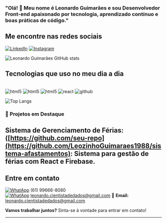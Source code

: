 ### "Olá! 👋 Meu nome é Leonardo Guimarães e sou Desenvolvedor Front-end apaixonado por tecnologia, aprendizado contínuo e boas práticas de código."


## Me encontre nas redes sociais
[![LinkedIn](https://img.shields.io/badge/LinkedIn-0077B5?style=for-the-badge&logo=linkedin&logoColor=white)](https://www.linkedin.com/in/leonardo-guimar%C3%A3es-829a79246/)
[![Instagram](https://img.shields.io/badge/Instagram-E4405F?style=for-the-badge&logo=instagram&logoColor=white)](https://www.instagram.com/leoguimaraes.oliveira/)

![Leonardo Guimarães GitHub stats](https://github-readme-stats.vercel.app/api?username=LeozinhoGuimaraes1988&show_icons=true&theme=dracula)



## Tecnologias que uso no meu dia a dia

<div style="display: inline-block"></br>
  <img align="center" alt="html5" src="https://img.shields.io/badge/HTML5-E34F26?style=for-the-badge&logo=html5&logoColor=white">
  <img align="center" alt="html5" src="https://img.shields.io/badge/CSS3-1572B6?style=for-the-badge&logo=css3&logoColor=white">
  <img align="center" alt="html5" src=https://img.shields.io/badge/JavaScript-323330?style=for-the-badge&logo=javascript&logoColor=F7DF1E)>
<img align="center" alt="react" src="https://img.shields.io/badge/React-20232A?style=for-the-badge&logo=react&logoColor=61DAFB">
<img align="center" alt="github" src="https://img.shields.io/badge/GitHub-181717?style=for-the-badge&logo=github&logoColor=white">
</div>

<br/>

![Top Langs](https://github-readme-stats.vercel.app/api/top-langs/?username=LeozinhoGuimaraes1988&layout=compact)

### 🚧 Projetos em Destaque  
## Sistema de Gerenciamento de Férias: ([https://github.com/seu-repo](https://github.com/LeozinhoGuimaraes1988/sistema-afastamentos): Sistema para gestão de férias com React e Firebase.  


## Entre em contato

[![WhatApp](https://img.shields.io/badge/WhatsApp-25D366?style=for-the-badge&logo=whatsapp&logoColor=white)]() (61) 99666-8080 <br/>
[![WhatApp](https://img.shields.io/badge/Gmail-D14836?style=for-the-badge&logo=gmail&logoColor=white)]() leonardo.cientistadedados@gmail.com
📧 **Email:** [leonardo.cientistadedados@gmail.com](mailto:leonardo.cientistadedados@gmail.com)  

**Vamos trabalhar juntos?** Sinta-se à vontade para entrar em contato!



---



